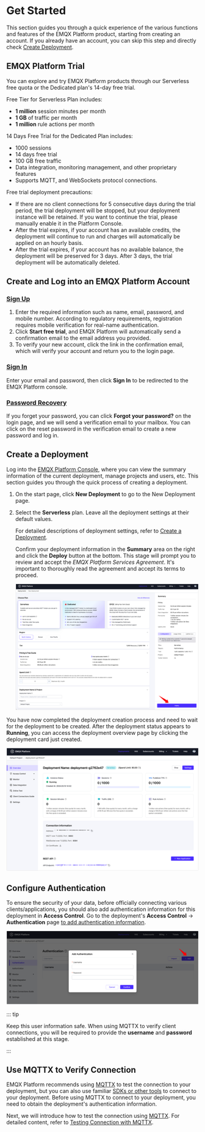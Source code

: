 # Get Started

This section guides you through a quick experience of the various functions and features of the EMQX Platform product, starting from creating an account. If you already have an account, you can skip this step and directly check [Create Deployment](../create/overview.md).

## EMQX Platform Trial

You can explore and try EMQX Platform products through our Serverless free quota or the Dedicated plan's 14-day free trial.

Free Tier for Serverless Plan includes:

- **1 million** session minutes per month
- **1 GB** of traffic per month
- **1 million** rule actions per month

14 Days Free Trial for the Dedicated Plan includes:

* 1000 sessions
* 14 days free trial
* 100 GB free traffic
* Data integration, monitoring management, and other proprietary features
* Supports MQTT, and WebSockets protocol connections.

Free trial deployment precautions:

- If there are no client connections for 5 consecutive days during the trial period, the trial deployment will be stopped, but your deployment instance will be retained. If you want to continue the trial, please manually enable it in the Platform Console.
- After the trial expires, if your account has an available credits, the deployment will continue to run and charges will automatically be applied on an hourly basis.
- After the trial expires, if your account has no available balance, the deployment will be preserved for 3 days. After 3 days, the trial deployment will be automatically deleted.

## Create and Log into an EMQX Platform Account

### [Sign Up](https://accounts.emqx.com/signup?continue=https://www.emqx.com/cn/cloud)

1. Enter the required information such as name, email, password, and mobile number. According to regulatory requirements, registration requires mobile verification for real-name authentication.
2. Click **Start free trial**, and EMQX Platform will automatically send a confirmation email to the email address you provided.
4. To verify your new account, click the link in the confirmation email, which will verify your account and return you to the login page.

### [Sign In](https://accounts.emqx.com/signin?continue=https%3A%2F%2Fcloud-intl.emqx.com%2Fconsole%2Fdeployments%2F0%3Foper%3Dnew)

Enter your email and password, then click **Sign In** to be redirected to the EMQX Platform console.

### [Password Recovery](https://accounts.emqx.com/forgot-password?continue=https%3A%2F%2Fwww.emqx.com%2Fcn%2Fcloud)

If you forget your password, you can click **Forgot your password?** on the login page, and we will send a verification email to your mailbox. You can click on the reset password in the verification email to create a new password and log in.

## Create a Deployment

Log into the [EMQX Platform Console](https://cloud.emqx.com/console/), where you can view the summary information of the current deployment, manage projects and users, etc. This section guides you through the quick process of creating a deployment.

1. On the start page, click **New Deployment** to go to the New Deployment page.

2. Select the **Serverless** plan. Leave all the deployment settings at their default values.

   For detailed descriptions of deployment settings, refer to [Create a Deployment](../create/overview.md). 

   Confirm your deployment information in the **Summary** area on the right and click the **Deploy** button at the bottom. This stage will prompt you to review and accept the *EMQX Platform Services Agreement*. It's important to thoroughly read the agreement and accept its terms to proceed.

   ![create_deployment](./_assets/create_deployment.png)

You have now completed the deployment creation process and need to wait for the deployment to be created. After the deployment status appears to **Running**, you can access the deployment overview page by clicking the deployment card just created.  

![serverless_overview](./_assets/serverless_overview.png)

## Configure Authentication

To ensure the security of your data, before officially connecting various clients/applications, you should also add authentication information for this deployment in **Access Control**. Go to the deployment's **Access Control** -> **Authentication** page [to add authentication information](../deployments/default_auth.md).

![add_users](./_assets/auth.png)

::: tip

Keep this user information safe. When using MQTTX to verify client connections, you will be required to provide the **username** and **password** established at this stage.

:::

## Use MQTTX to Verify Connection

EMQX Platform recommends using [MQTTX](https://mqttx.app) to test the connection to your deployment, but you can also use familiar [SDKs or other tools](../connect_to_deployments/overview.md) to connect to your deployment. Before using MQTTX to connect to your deployment, you need to obtain the deployment's authentication information.

Next, we will introduce how to test the connection using [MQTTX](https://mqttx.app). For detailed content, refer to [Testing Connection with MQTTX](../connect_to_deployments/mqttx.md).
